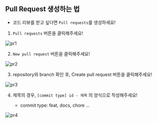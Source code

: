 ## Pull Request 생성하는 법


- 코드 리뷰를 받고 싶다면 `Pull requests`를 생성하세요!


1. `Pull requests` 버튼을 클릭해주세요!

![pr1](https://github.com/user-attachments/assets/28933f46-d337-4359-854a-b2d4432da977)


2. `New pull request` 버튼을 클릭해주세요!

![pr2](https://github.com/user-attachments/assets/b7e5ae4a-da65-444d-8600-7ae3f29ed140)


3. repository와 branch 확인 후, Create pull request 버튼을 클릭해주세요!

![pr3](https://github.com/user-attachments/assets/43c30220-11e9-4385-89ec-5142b5da851a)

4. 제목의 경우, `[commit type] id - 제목` 의 양식으로 작성해주세요!

   - commit type: feat, docs, chore ...

![pr4](https://github.com/user-attachments/assets/4bcbdc8d-c11b-4ea8-90bd-e8f504440ac1)
